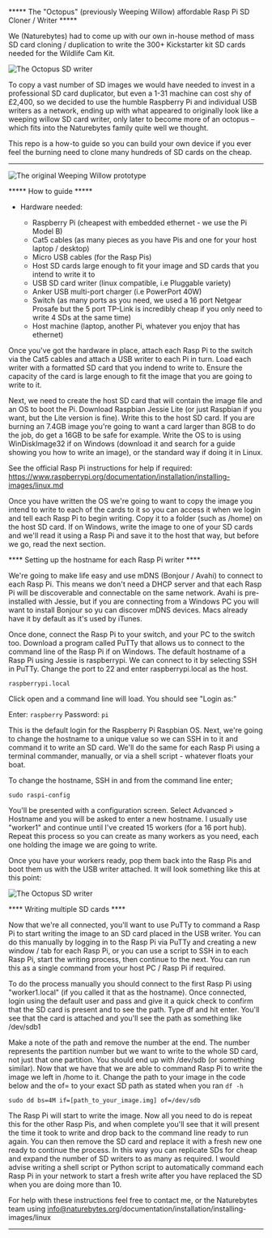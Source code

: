 ***** The "Octopus" (previously Weeping Willow) affordable Rasp Pi SD Cloner / Writer *****

We (Naturebytes) had to come up with our own in-house method of mass SD card cloning / duplication to write the 300+ Kickstarter kit SD cards needed for the Wildlife Cam Kit.  

![The Octopus SD writer](http://naturebytes.org/downloads/octopus_SD_mDNS_replicator.jpg? "The octopus SD writer")

To copy a vast number of SD images we would have needed to invest in a professional SD card duplicator, but even a 1-31 machine can cost shy of £2,400, so we decided to use the humble Raspberry Pi and individual USB writers as a network, ending up with what appeared to originally look like a weeping willow SD card writer, only later to become more of an octopus – which fits into the Naturebytes family quite well we thought.

This repo is a how-to guide so you can build your own device if you ever feel the burning need to clone many hundreds of SD cards on the cheap.

*****

![The original Weeping Willow prototype](http://naturebytes.org/wp-content/uploads/2015/12/SD_writer1.jpg? "The original Weeping Willow prototype")

***** How to guide *****

* Hardware needed:

   * Raspberry Pi (cheapest with embedded ethernet - we use the Pi Model B)
   * Cat5 cables (as many pieces as you have Pis and one for your host laptop / desktop)
   * Micro USB cables (for the Rasp Pis)
   * Host SD cards large enough to fit your image and SD cards that you intend to write it to
   * USB SD card writer (linux compatible, i.e Pluggable variety)
   * Anker USB multi-port charger (i.e PowerPort 40W)
   * Switch (as many ports as you need, we used a 16 port Netgear Prosafe but the 5 port TP-Link is incredibly cheap if you only need to write 4 SDs at the same time)
   * Host machine (laptop, another Pi, whatever you enjoy that has ethernet)
   
Once you've got the hardware in place, attach each Rasp Pi to the switch via the Cat5 cables and attach a USB writer to each Pi in turn. Load each writer with a formatted SD card that you indend to write to. Ensure the capacity of the card is large enough to fit the image that you are going to write to it.

Next, we need to create the host SD card that will contain the image file and an OS to boot the Pi. Download Raspbian Jessie Lite (or just Raspbian if you want, but the Lite version is fine). Write this to the host SD card. If you are burning an 7.4GB image you're going to want a card larger than 8GB to do the job, do get a 16GB to be safe for example. Write the OS to is using WinDiskImage32 if on Windows (download it and search for a guide showing you how to write an image), or the standard way if doing it in Linux.

See the official Rasp Pi instructions for help if required: https://www.raspberrypi.org/documentation/installation/installing-images/linux.md

Once you have written the OS we're going to want to copy the image you intend to write to each of the cards to it so you can access it when we login and tell each Rasp Pi to begin writing. Copy it to a folder (such as /home) on the host SD card. If on Windows, write the image to one of your SD cards and we'll read it using a Rasp Pi and save it to the host that way, but before we go, read the next section.

**** Setting up the hostname for each Rasp Pi writer ****

We're going to make life easy and use mDNS (Bonjour / Avahi) to connect to each Rasp Pi. This means we don't need a DHCP server and that each Rasp Pi will be discoverable and connectable on the same network. Avahi is pre-installed with Jessie, but if you are connecting from a Windows PC you will want to install Bonjour so yu can discover mDNS devices. Macs already have it by default as it's used by iTunes.

Once done, connect the Rasp Pi to your switch, and your PC to the switch too. Download a program called PuTTy that allows us to connect to the command line of the Rasp Pi if on Windows. The default hostname of a Rasp Pi using Jessie is raspberrypi. We can connect to it by selecting SSH in PuTTy. Change the port to 22 and enter raspberrypi.local as the host.

```raspberrypi.local```

Click open and a command line will load. You should see "Login as:"

Enter: ```raspberry```
Password: ```pi```

This is the default login for the Raspberry Pi Raspbian OS. Next, we're going to change the hostname to a unique value so we can SSH in to it and command it to write an SD card. We'll do the same for each Rasp Pi using a terminal commander, manually, or via a shell script - whatever floats your boat.

To change the hostname, SSH in and from the command line enter;

```sudo raspi-config```

You'll be presented with a configuration screen. Select Advanced > Hostname and you will be asked to enter a new hostname. I usually use "worker1" and continue until I've created 15 workers (for a 16 port hub). Repeat this process so you can create as many workers as you need, each one holding the image we are going to write. 

Once you have your workers ready, pop them back into the Rasp Pis and boot them us with the USB writer attached. It will look something like this at this point:

![The Octopus SD writer](http://naturebytes.org/downloads/octopus_SD_mDNS_replicator.jpg? "The octopus SD writer")

**** Writing multiple SD cards ****

Now that we're all connected, you'll want to use PuTTy to command a Rasp Pi to start writing the image to an SD card placed in the USB writer. You can do this manually by logging in to the Rasp Pi via PuTTy and creating a new window / tab for each Rasp Pi, or you can use a script to SSH in to each Rasp Pi, start the writing process, then continue to the next. You can run this as a single command from your host PC / Rasp Pi if required.

To do the process manually you should connect to the first Rasp Pi using "worker1.local" (if you called it that as the hostname). Once connected, login using the default user and pass and give it a quick check to confirm that the SD card is present and to see the path. Type df and hit enter. You'll see that the card is attached and you'll see the path as something like /dev/sdb1

Make a note of the path and remove the number at the end. The number represents the partition number but we want to write to the whole SD card, not just that one partition. You should end up with /dev/sdb (or something similar). Now that we have that we are able to command Rasp Pi to write the image we left in /home to it. Change the path to your image in the code below and the of= to your exact SD path as stated when you ran ```df -h```

```sudo dd bs=4M if=[path_to_your_image.img] of=/dev/sdb```

The Rasp Pi will start to write the image. Now all you need to do is repeat this for the other Rasp Pis, and when complete you'll see that it will present the time it took to write and drop back to the command line ready to run again. You can then remove the SD card and replace it with a fresh new one ready to continue the process. In this way you can replicate SDs for cheap and expand the number of SD writers to as many as required. I would advise writing a shell script or Python script to automatically command each Rasp Pi in your network to start a fresh write after you have replaced the SD when you are doing more than 10.

For help with these instructions feel free to contact me, or the Naturebytes team using info@naturebytes.org/documentation/installation/installing-images/linux

*****
   